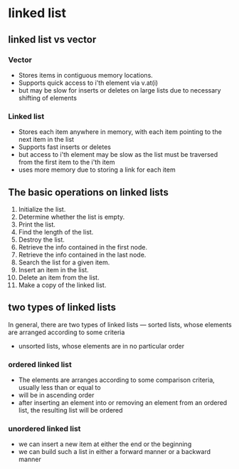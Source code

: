 # linked list

## linked list vs vector

### Vector
- Stores items in contiguous memory locations.
- Supports quick access to i'th element via v.at(i)
- but may be slow for inserts or deletes on large lists due to necessary shifting of elements

### Linked list
- Stores each item anywhere in memory, with each item pointing to the next item in the list
- Supports fast inserts or deletes
- but access to i'th element may be slow as the list must be traversed from the first item to the i'th item
- uses more memory due to storing a link for each item

## The basic operations on linked lists

1. Initialize the list.
2. Determine whether the list is empty.
3. Print the list.
4. Find the length of the list.
5. Destroy the list.
6. Retrieve the info contained in the first node.
7. Retrieve the info contained in the last node.
8. Search the list for a given item.
9. Insert an item in the list.
10. Delete an item from the list.
11. Make a copy of the linked list.

## two types of linked lists

In general, there are two types of linked lists
— sorted lists, whose elements are arranged according to some criteria
- unsorted lists, whose elements are in no particular order

### ordered linked list

- The elements are arranges according to some comparison criteria, usually less than or equal to
- will be in ascending order
- after inserting an element into or removing an element from an ordered list, the resulting list will be ordered

### unordered linked list
- we can insert a new item at either the end or the beginning
- we can build such a list in either a forward manner or a backward manner





